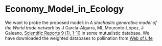 # Economy_Model_in_Ecology

We want to probe the proposed model: in *A stochastic generative model of the World trade network* by J García-Algarra, ML Mouronte-López, J Galeano, [Scientific Reports 9 (1), 1-10](https://www.nature.com/articles/s41598-019-54979-1) in some mutualistic database. We have downloaded the weighted databases to pollination from [Web of Life](http://www.web-of-life.es/map.php?type=5)



